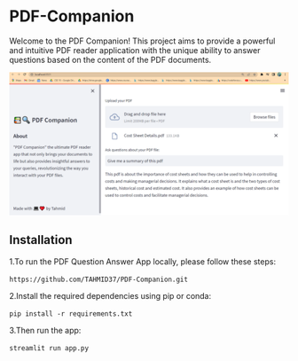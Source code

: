 # PDF-Companion

Welcome to the PDF Companion! This project aims to provide a powerful and intuitive PDF reader application with the unique ability to answer questions based on the content of the PDF documents.


![Alt Text](https://github.com/TAHMID37/PDF-Companion/blob/main/app.PNG)

## Installation

1.To run the PDF Question Answer App locally, please follow these steps:

```https://github.com/TAHMID37/PDF-Companion.git```

2.Install the required dependencies using pip or conda:

```pip install -r requirements.txt```

3.Then run the app:

 ``` streamlit run app.py ```
